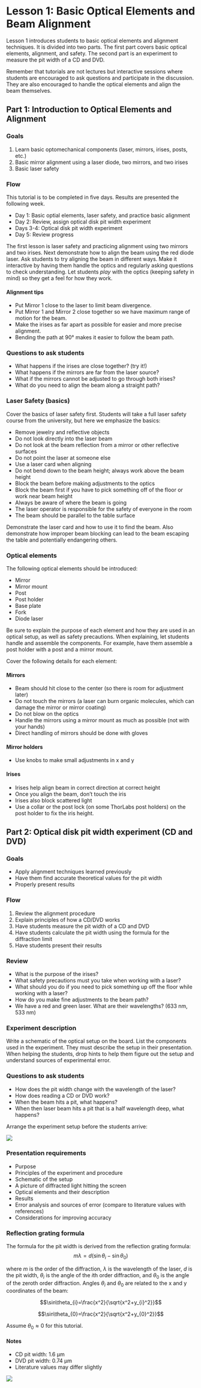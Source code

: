 # Lesson 1: Basic Optical Elements and Beam Alignment

Lesson 1 introduces students to basic optical elements and alignment techniques.
It is divided into two parts.
The first part covers basic optical elements, alignment, and safety.
The second part is an experiment to measure the pit width of a CD and DVD.

Remember that tutorials are not lectures but interactive sessions
where students are encouraged to ask questions and participate in the discussion.
They are also encouraged to handle the optical elements and align the beam themselves.


## Part 1: Introduction to Optical Elements and Alignment

### Goals
1. Learn basic optomechanical components (laser, mirrors, irises, posts, etc.)
2. Basic mirror alignment using a laser diode, two mirrors, and two irises
3. Basic laser safety


### Flow
This tutorial is to be completed in five days. Results are presented the following week.

- Day 1: Basic optial elements, laser safety, and practice basic alignment
- Day 2: Review, assign optical disk pit width experiment
- Days 3-4: Optical disk pit width experiment
- Day 5: Review progress

The first lesson is laser safety and practicing alignment using two mirrors and two irises.
Next demonstrate how to align the beam using the red diode laser.
Ask students to try aligning the beam in different ways.
Make it interactive by having them handle the optics and regularly asking questions to check understanding.
Let students *play* with the optics (keeping safety in mind) so they get a feel for how they work.

#### Alignment tips
- Put Mirror 1 close to the laser to limit beam divergence.
- Put Mirror 1 and Mirror 2 close together so we have maximum range of motion for the beam.
- Make the irises as far apart as possible for easier and more precise alignment.
- Bending the path at 90° makes it easier to follow the beam path.

### Questions to ask students
- What happens if the irises are close together? (try it!)
- What happens if the mirrors are far from the laser source?
- What if the mirrors cannot be adjusted to go through both irises?
- What do you need to align the beam along a straight path?


### Laser Safety (basics)
Cover the basics of laser safety first.
Students will take a full laser safety course from the university, but here we emphasize the basics:

- Remove jewelry and reflective objects
- Do not look directly into the laser beam
- Do not look at the beam reflection from a mirror or other reflective surfaces
- Do not point the laser at someone else
- Use a laser card when aligning
- Do not bend down to the beam height; always work above the beam height
- Block the beam before making adjustments to the optics
- Block the beam first if you have to pick something off of the floor or work near beam height
- Always be aware of where the beam is going
- The laser operator is responsible for the safety of everyone in the room
- The beam should be parallel to the table surface

Demonstrate the laser card and how to use it to find the beam.
Also demonstrate how improper beam blocking can lead to the beam escaping the table and potentially endangering others.


### Optical elements
The following optical elements should be introduced:
- Mirror
- Mirror mount
- Post
- Post holder
- Base plate
- Fork
- Diode laser

Be sure to explain the purpose of each element and how they are used in an optical setup, as well as safety precautions.
When explaining, let students handle and assemble the components.
For example, have them assemble a post holder with a post and a mirror mount.

Cover the following details for each element:

#### Mirrors
- Beam should hit close to the center (so there is room for adjustment later)
- Do not touch the mirrors (a laser can burn organic molecules, which can damage the mirror or mirror coating)
- Do not blow on the optics
- Handle the mirrors using a mirror mount as much as possible (not with your hands)
- Direct handling of mirrors should be done with gloves

#### Mirror holders
- Use knobs to make small adjustments in x and y

#### Irises
- Irises help align beam in correct direction at correct height
- Once you align the beam, don’t touch the iris
- Irises also block scattered light
- Use a collar or the post lock (on some ThorLabs post holders) on the post holder to fix the iris height.



## Part 2: Optical disk pit width experiment (CD and DVD)

### Goals
- Apply alignment techniques learned previously
- Have them find accurate theoretical values for the pit width
- Properly present results

### Flow
1. Review the alignment procedure
2. Explain principles of how a CD/DVD works
3. Have students measure the pit width of a CD and DVD
4. Have students calculate the pit width using the formula for the diffraction limit
5. Have students present their results

### Review
- What is the purpose of the irises?
- What safety precautions must you take when working with a laser?
- What should you do if you need to pick something up off the floor while working with a laser?
- How do you make fine adjustments to the beam path?
- We have a red and green laser. What are their wavelengths? (633 nm, 533 nm)

### Experiment description
Write a schematic of the optical setup on the board.
List the components used in the experiment.
They must describe the setup in their presentation.
When helping the students, drop hints to help them figure out the setup and understand sources of experimental error.

### Questions to ask students
- How does the pit width change with the wavelength of the laser?
- How does reading a CD or DVD work?
- When the beam hits a pit, what happens?
- When then laser beam hits a pit that is a half wavelength deep, what happens?

Arrange the experiment setup before the students arrive:

![](../images/lesson01_setup.jpg)

### Presentation requirements

- Purpose
- Principles of the experiment and procedure
- Schematic of the setup
- A picture of diffracted light hitting the screen
- Optical elements and their description
- Results
- Error analysis and sources of error (compare to literature values with references)
- Considerations for improving accuracy

### Reflection grating formula

The formula for the pit width is derived from the reflection grating formula:
$$m\lambda = d(\sin\theta_{i}-\sin\theta_{0})$$
    
where $m$ is the order of the diffraction, $\lambda$ is the wavelength of the laser, $d$ is the pit width, $\theta_{i}$ is the angle of the $i$th order diffraction, and $\theta_{0}$ is the angle of the zeroth order diffraction.
Angles $\theta_{i}$ and $\theta_{0}$ are related to the x and y coordinates of the beam:

$$\sin\theta_{i}=\frac{x^2}{\sqrt{x^2+y_{i}^2}}$$

$$\sin\theta_{0}=\frac{x^2}{\sqrt{x^2+y_{0}^2}}$$

Assume $\theta_0 \approx 0$ for this tutorial.

#### Notes
- CD pit width: 1.6 μm
- DVD pit width: 0.74 μm
- Literature values may differ slightly


![](../images/lesson01_track_pitch.jpg)